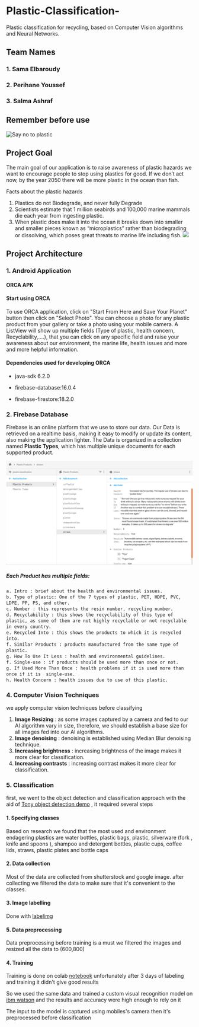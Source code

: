 # Plastic-Classification-
Plastic classification for recycling, based on Computer Vision algorithms and Neural Networks.

## Team Names
### 1. Sama Elbaroudy
### 2. Perihane Youssef
### 3. Salma Ashraf 

## Remember before use 
![Say no to plastic](assets/dolphin.gif)
## Project Goal
The main goal of our application is to raise awareness of plastic hazards
we want to encourage people to stop using plastics for good. If we don’t act now, by the year 2050 there will be more plastic in the ocean than fish.

Facts about the plastic hazards
1. Plastics do not Biodegrade, and never fully Degrade
2. Scientists estimate that 1 million seabirds and 100,000 marine mammals die each year from ingesting plastic. 
3. When plastic does make it into the ocean it breaks down into smaller and smaller pieces known as “microplastics” rather than biodegrading or dissolving, which poses great threats to marine life including fish.
![](https://get-green-now.com/wp-content/uploads/2018/01/Microplastic-compressor.jpg)


## Project Architecture

### 1. Android Application

#### ORCA APK


#### Start using ORCA

To use ORCA application, click on "Start From Here and Save Your Planet" button then click on "Select Photo". 
You can choose a photo for any plastic product from your gallery or take a photo using your mobile camera. 
A ListView will show up multiple fields (Type of plastic, health concern, Recyclability,....), that you can click on any specific field and raise your awareness about our environment, the marine life, health issues and more and more helpful information. 

#### Dependencies used for developing ORCA

- java-sdk 6.2.0

- firebase-database:16.0.4

- firebase-firestore:18.2.0


### 2. Firebase Database
Firebase is an online platform  that we use to store our data.
Our Data is retrieved on a realtime basis, making it easy to modify or update its content, also making the application lighter.
The Data is organized in a collection named __Plastic Types__, which has multiple unique documents for each supported product.

![](assets/IPPSC1) 

##### Each Product has multiple fields:

    a. Intro : brief about the health and environmental issues.  
    b. Type of plastic: One of the 7 types of plastic, PET, HDPE, PVC, LDPE, PP, PS, and other.
    c. Number : this represents the resin number, recycling number.
    d. Recyclability : this shows the recyclability of this type of plastic, as some of them are not highly recyclable or not recyclable in every country.
    e. Recycled Into : this shows the products to which it is recycled into.
    f. Similar Products : products manufactured from the same type of plastic.
    g. How To Use It Less : health and environmental guidelines.
    f. Single-use : if products should be used more than once or not.
    g. If Used More Than Once : health problems if it is used more than once if it is  single-use.
    h. Health Concern : health issues due to use of this plastic.
 
### 4. Computer Vision Techniques

we apply computer vision techniques before classifying 
  1. __Image Resizing__ :
  as some images captured by a camera and fed to our AI algorithm vary in size, therefore, we should establish a base size for all images fed into our AI algorithms.
  2. __Image denoising__ :
  denoising is established using Median Blur denoising technique.
  3. __Increasing brightness__ :
  increasing brightness of the image makes it more clear for classification.
  4. __Increasing contrasts__ :
  increasing contrast makes it more clear for classification.
  
### 5. Classification
first, we went to the object detection and classification approach with the aid of [Tony object detection demo](https://github.com/Tony607/object_detection_demo) , it required several steps
#### 1. Specifying classes 
Based on research we found that the most used and environment endagering plastics are water bottles, plastic bags, plastic,  silverware (fork , knife and spoons ), shampoo and detergent bottles, plastic cups, coffee lids, straws, plastic plates and bottle  caps
#### 2. Data collection
Most of the data are collected from shutterstock and google image.
after collecting we filtered the data to make sure that it's convenient to the classes.
#### 3. Image labelling 
Done with [labelimg](https://github.com/tzutalin/labelImg)
#### 5. Data preprocessing 
Data preprocessing before training is a must 
we filtered the images and resized all the data to (600,800) 
#### 4. Training
Training is done on colab [notebook](https://drive.google.com/open?id=1A7WDR2371HpOgmr-j3OBiYwr5bX0YIu7)
unfortunately after 3 days of labeling and training it didn't give good results

So we used the same data and trained a custom visual recognition model on [ibm watson](https://www.ibm.com/watson) and the results and accuracy were high enough to rely on it 

The input to the model is captured using mobiles's camera then it's preprocessed before classification 
